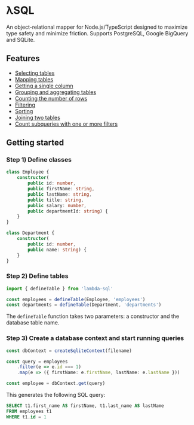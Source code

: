 # λSQL

An object-relational mapper for Node.js/TypeScript designed to maximize type safety and minimize friction. Supports PostgreSQL, Google BigQuery and SQLite.

## Features
- [Selecting tables](doc/Selection.md)
- [Mapping tables](doc/Mapping.md)
- [Getting a single column](doc/Getting.md)
- [Grouping and aggregating tables](doc/Grouping_Aggregation.md)
- [Counting the number of rows](doc/Counting.md)
- [Filtering](doc/Filtering.md)
- [Sorting](doc/Sorting.md)
- [Joining two tables](doc/Joins.md)
- [Count subqueries with one or more filters](doc/Subqueries.md)

## Getting started

### Step 1) Define classes

```typescript
class Employee {
    constructor(
        public id: number,
        public firstName: string,
        public lastName: string,
        public title: string,
        public salary: number,
        public departmentId: string) {
    }
}

class Department {
    constructor(
        public id: number,
        public name: string) {
    }
}
```

### Step 2) Define tables

```typescript
import { defineTable } from 'lambda-sql'

const employees = defineTable(Employee, 'employees')
const departments = defineTable(Department, 'departments')
```

The `defineTable` function takes two parameters: a constructor and the database table name.

### Step 3) Create a database context and start running queries

```typescript
const dbContext = createSqliteContext(filename)

const query = employees
    .filter(e => e.id === 1)
    .map(e => ({ firstName: e.firstName, lastName: e.lastName }))

const employee = dbContext.get(query)
```

This generates the following SQL query:

```sql
SELECT t1.first_name AS firstName, t1.last_name AS lastName
FROM employees t1
WHERE t1.id = 1
```